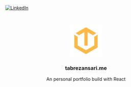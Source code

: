 [![LinkedIn][linkedin-shield]][linkedin-url]



<!-- PROJECT LOGO -->
<br />
<p align="center">
  <a href="https://github.com/tabrezansari/tabrezansari.me">
    <img src="src/Assets/tabrezsvg.svg" alt="Logo" width="100" height="100">
  </a>

  <h3 align="center">tabrezansari.me</h3>

  <p align="center">
    An personal portfolio build with React
    <br />
    <br />
    <a href="https://tabrezansari.me" target="_blank>View Website</a>
    ·
    <a href="https://github.com/tabrezansari/tabrezansari.me/issues" target="_blank>Report Bug</a>
    ·
    <a href="https://github.com/tabrezansari/tabrezansari.me/issues" target="_blank>Request Feature</a>
  </p>
</p>


[contributors-shield]: https://img.shields.io/github/contributors/othneildrew/Best-README-Template.svg?style=flat-square
[contributors-url]: https://github.com/tabrezansari/tabrezansari.me/graphs/contributors
[forks-shield]: https://img.shields.io/github/forks/othneildrew/Best-README-Template.svg?style=flat-square
[forks-url]: https://github.com/tabrezansari/tabrezansari.me/network/members
[stars-shield]: https://img.shields.io/github/stars/othneildrew/Best-README-Template.svg?style=flat-square
[stars-url]: https://github.com/tabrezansari/tabrezansari.me/stargazers
[issues-shield]: https://img.shields.io/github/issues/othneildrew/Best-README-Template.svg?style=flat-square
[issues-url]: https://github.com/tabrezansari/tabrezansari.me/issues
[linkedin-shield]: https://img.shields.io/badge/-LinkedIn-black.svg?style=flat-square&logo=linkedin&colorB=555
[linkedin-url]: https://linkedin.com/in/tabrezansari
